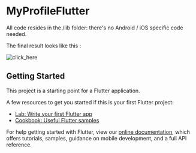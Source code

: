 # MyProfileFlutter

All code resides in the /lib folder: there's no Android / iOS specific code needed.

The final result looks like this :

![click_here](https://user-images.githubusercontent.com/40029149/96905424-54791680-1490-11eb-9dd8-89697d32b9b5.jpg)



## Getting Started

This project is a starting point for a Flutter application.

A few resources to get you started if this is your first Flutter project:

- [Lab: Write your first Flutter app](https://flutter.dev/docs/get-started/codelab)
- [Cookbook: Useful Flutter samples](https://flutter.dev/docs/cookbook)

For help getting started with Flutter, view our
[online documentation](https://flutter.dev/docs), which offers tutorials,
samples, guidance on mobile development, and a full API reference.
